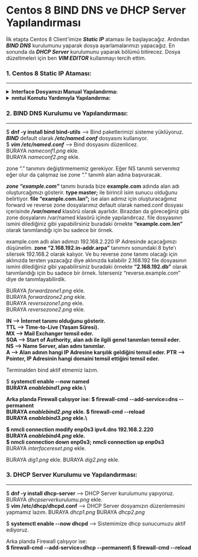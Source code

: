 # Centos 8 BIND DNS ve DHCP Server Yapılandırması

İlk etapta Centos 8 Client'imize ***Static IP*** ataması ile başlayacağız. Ardından ***BIND DNS*** kurulumunu yaparak dosya ayarlamalarımızı yapacağız. En sonunda da ***DHCP Server*** kurulumunu yaparak bölümü bitirecez. Dosya düzeltmeleri için ben ***VIM EDITOR*** kullanmayı tercih ettim.


### 1. Centos 8 Static IP Ataması:
---

<details>
  
  <b><summary> Interface Dosyamızı Manual Yapılandırma: </summary></b>
  
  $ <b>ip a</b> komutunu kullanarak <b><i>Network Interface'lerimizi</i></b> görüntülüyoruz.\
  BURAYA <i>ipacommend.png</i> ekle.\
  Ben Interface olarak <b><i>enp0s3</i></b> kullanıyorum. Şimdi <b><i>/etc/sysconfig/network-script/ifcfg-enp0s3</b></i> komutu ile Interface ayarlarımı düzenlicem.\
  BURAYA <i>interfaceayarlari.png</i> ekle.\
  İlk kurulumda <b><i>BOOTPROTO</b></i> default olarak dhcp geliyor. Biz onu none ile değiştiriyoruz. Ayrıca <b><i>IPADDR, PREFIX, GATEWAY, DNS1</b></i> değişkenlerimizi manual olarak eklememiz lazım.\
  $ <b>nmcli connection down enp0s3; nmcli connection up enp0s3</b> --> Bu komut yardımı ile interface yeniden başlat yapıyoruz.\
  $ <b>ip a</b> komutu ile tekrardan istediğimiz IP Adresine ayarladı mı diye kontrol ediyoruz.
  
</details>

<details>
  
  <b><summary> nmtui Komutu Yardımıyla Yapılandırma: </summary></b>
  $ <b>nmtui</b>\
  BURAYA <i>nmtui1.png</i> ekle.\
  <b><i>Edit a connection</b></i> giriş yapalım.\
  BURAYA <i>nmtui2.png</i> ekle.\
  Gelen pencerede <b><i>Edit</b></i> seçeneğini seçelim.\
  BURAYA <i>nmtui3.png</i> ekle.\
  Ardından OK ile burdan çıkış yapalım.\
  $ <b><i>sudo nmcli connection down enp1s0 && sudo nmcli connection up enp1s0</b></i> --> Komutu ile modem interface yeniden başlat yapıyoruz.\
  $ <b>ip a</b> komutu ile değişiklikler kaydedilmiş mi diye kontrol ediyoruz.
  
</details>

### 2. BIND DNS Kurulumu ve Yapılandırması:
---
$ <b>dnf -y install bind bind-utils</b> --> Bind paketlerimizi sisteme yüklüyoruz.\
<b><i>BIND</b></i> default olarak <b><i>/etc/named.conf</b></i> dosyasını kullanıyor.\
$ <b><i>vim /etc/named.conf</b></i> --> Bind dosyasını düzenlicez.\
BURAYA <i>nameconf1.png</i> ekle.\
BURAYA <i>nameconf2.png</i> ekle.

zone “.” tanımını değiştirmememiz gerekiyor. Eğer NS tanımlı serverımız eğer olur da çalışmaz ise zone “.” tanımlı alan adına başvuracak.

<b><i>zone “example.com”</b></i> tanımı burada bize <b>example.com</b> adında alan adı oluşturcağımızı gösterir. <b>type master;</b> ile birincil isim sunucu olduğunu belirtiyor. <b>file “example.com.lan”;</b> ise alan adımız için oluşturacağımız forward ve reverse zone dosyalarımız default olarak named.conf dosyası içerisinde <b><i>/var/named</b></i> klasörü olarak ayarlıdır. Birazdan da göreceğiniz gibi zone dosyalarını /var/named klasörü içinde yapılandırcaz. file dosyasının ismini dilediğiniz gibi yapabilirsiniz buradaki örnekte <b>“example.com.len”</b> olarak tanımlandığı için bu sadece bir örnek.

example.com adlı alan adımızı 192.168.2.220 IP Adresinde açacağımızı düşünelim. <b>zone “2.168.192.in-addr.arpa”</b> tanımını sonundaki 8 byte'ı silersek 192.168.2 olarak kalıyor. Ve bu reverse zone tanımı olacağı için aklınızda tersten yazacağız diye aklınızda kalabilir 2.168.192 file dosyasının ismini dilediğiniz gibi yapabilirsiniz buradaki örnekte <b>“2.168.192.db”</b> olarak tanımlandığı için bu sadece bir örnek. İsterseniz “reverse.example.com” diye de tanımlayabilirdik.

BURAYA <i>forwardzone1.png</i> ekle.\
BURAYA <i>forwardzone2.png</i> ekle.\
BURAYA <i>reversezone1.png</i> ekle.\
BURAYA <i>reversezone2.png</i> ekle.

<b>IN --> İnternet tanımı olduğunu gösterir.\
TTL --> Time-to-Live (Yaşam Süresi).\
MX --> Mail Exchanger temsil eder.\
SOA --> Start of Authority, alan adı ile ilgili genel tanımları temsil eder.\
NS --> Name Server, alan adını tanımlar.\
A --> Alan adının hangi IP Adresine karşılık geldiğini temsil eder.
PTR --> Pointer, IP Adresinin hangi domaini temsil ettiğini temsil eder.</b>

Terminalden bind aktif etmemiz lazım.

$ <b>systemctl enable --now named\
BURAYA <i>enablebind1.png</i> ekle.\

Arka planda Firewall çalışıyor ise:
$ firewall-cmd --add-service=dns --permanent\
BURAYA <i>enablebind2.png</i> ekle.
$ firewall-cmd --reload\
BURAYA <i>enablebind3.png</i> ekle.\

$ nmcli connection modify enp0s3 ipv4.dns 192.168.2.220\
BURAYA <i>enablebind4.png</i> ekle.\
$ nmcli connection down enp0s3; nmcli connection up enp0s3</b>\
BURAYA <i>interfacereset.png</i> ekle.

BURAYA <i>dig1.png</i> ekle.
BURAYA <i>dig2.png</i> ekle.

### 3. DHCP Server Kurulumu ve Yapılandırması:
---
$ <b>dnf -y install dhcp-server </b> --> DHCP Server kurulumunu yapıyoruz.\
BURAYA <i>dhcpserverkurulumu.png</i> ekle.\
$ <b>vim /etc/dhcp/dhcpd.conf</b> --> DHCP Server dosyamızın düzenlemesini yapmamız lazım.
BURAYA <i>dhcp1.png</i>
BURAYA <i>dhcp2.png</i>

$ <b>systemctl enable --now dhcpd</b> --> Sistemimize dhcp sunucumuzu aktif ediyoruz.

Arka planda Firewall çalışıyor ise:\
<b>$ firewall-cmd --add-service=dhcp --permanent\ 
$ firewall-cmd --reload</b>
